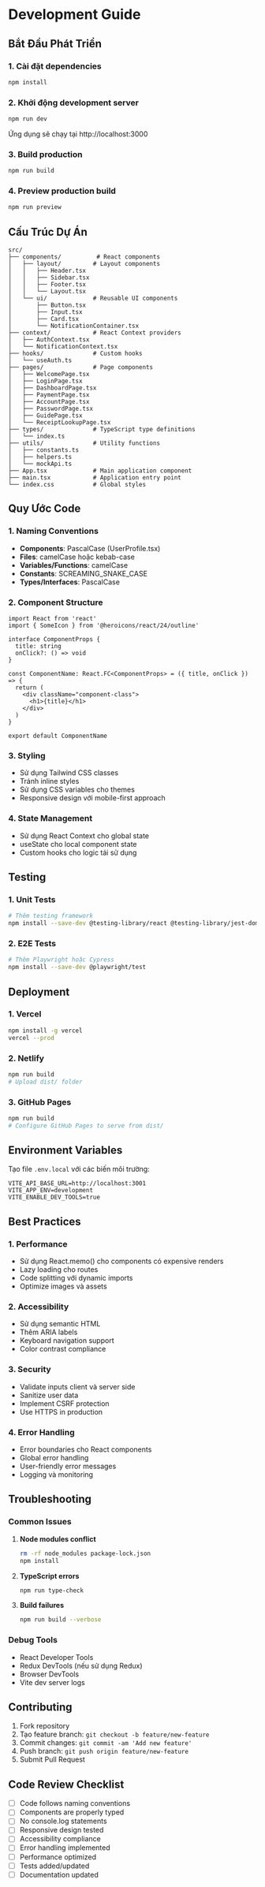 # Development Guide

## Bắt Đầu Phát Triển

### 1. Cài đặt dependencies
```bash
npm install
```

### 2. Khởi động development server
```bash
npm run dev
```

Ứng dụng sẽ chạy tại http://localhost:3000

### 3. Build production
```bash
npm run build
```

### 4. Preview production build
```bash
npm run preview
```

## Cấu Trúc Dự Án

```
src/
├── components/          # React components
│   ├── layout/         # Layout components
│   │   ├── Header.tsx
│   │   ├── Sidebar.tsx
│   │   ├── Footer.tsx
│   │   └── Layout.tsx
│   └── ui/             # Reusable UI components
│       ├── Button.tsx
│       ├── Input.tsx
│       ├── Card.tsx
│       └── NotificationContainer.tsx
├── context/            # React Context providers
│   ├── AuthContext.tsx
│   └── NotificationContext.tsx
├── hooks/              # Custom hooks
│   └── useAuth.ts
├── pages/              # Page components
│   ├── WelcomePage.tsx
│   ├── LoginPage.tsx
│   ├── DashboardPage.tsx
│   ├── PaymentPage.tsx
│   ├── AccountPage.tsx
│   ├── PasswordPage.tsx
│   ├── GuidePage.tsx
│   └── ReceiptLookupPage.tsx
├── types/              # TypeScript type definitions
│   └── index.ts
├── utils/              # Utility functions
│   ├── constants.ts
│   ├── helpers.ts
│   └── mockApi.ts
├── App.tsx             # Main application component
├── main.tsx            # Application entry point
└── index.css           # Global styles
```

## Quy Ước Code

### 1. Naming Conventions
- **Components**: PascalCase (UserProfile.tsx)
- **Files**: camelCase hoặc kebab-case
- **Variables/Functions**: camelCase
- **Constants**: SCREAMING_SNAKE_CASE
- **Types/Interfaces**: PascalCase

### 2. Component Structure
```tsx
import React from 'react'
import { SomeIcon } from '@heroicons/react/24/outline'

interface ComponentProps {
  title: string
  onClick?: () => void
}

const ComponentName: React.FC<ComponentProps> = ({ title, onClick }) => {
  return (
    <div className="component-class">
      <h1>{title}</h1>
    </div>
  )
}

export default ComponentName
```

### 3. Styling
- Sử dụng Tailwind CSS classes
- Tránh inline styles
- Sử dụng CSS variables cho themes
- Responsive design với mobile-first approach

### 4. State Management
- Sử dụng React Context cho global state
- useState cho local component state
- Custom hooks cho logic tái sử dụng

## Testing

### 1. Unit Tests
```bash
# Thêm testing framework
npm install --save-dev @testing-library/react @testing-library/jest-dom vitest
```

### 2. E2E Tests
```bash
# Thêm Playwright hoặc Cypress
npm install --save-dev @playwright/test
```

## Deployment

### 1. Vercel
```bash
npm install -g vercel
vercel --prod
```

### 2. Netlify
```bash
npm run build
# Upload dist/ folder
```

### 3. GitHub Pages
```bash
npm run build
# Configure GitHub Pages to serve from dist/
```

## Environment Variables

Tạo file `.env.local` với các biến môi trường:

```env
VITE_API_BASE_URL=http://localhost:3001
VITE_APP_ENV=development
VITE_ENABLE_DEV_TOOLS=true
```

## Best Practices

### 1. Performance
- Sử dụng React.memo() cho components có expensive renders
- Lazy loading cho routes
- Code splitting với dynamic imports
- Optimize images và assets

### 2. Accessibility
- Sử dụng semantic HTML
- Thêm ARIA labels
- Keyboard navigation support
- Color contrast compliance

### 3. Security
- Validate inputs client và server side
- Sanitize user data
- Implement CSRF protection
- Use HTTPS in production

### 4. Error Handling
- Error boundaries cho React components
- Global error handling
- User-friendly error messages
- Logging và monitoring

## Troubleshooting

### Common Issues

1. **Node modules conflict**
   ```bash
   rm -rf node_modules package-lock.json
   npm install
   ```

2. **TypeScript errors**
   ```bash
   npm run type-check
   ```

3. **Build failures**
   ```bash
   npm run build --verbose
   ```

### Debug Tools
- React Developer Tools
- Redux DevTools (nếu sử dụng Redux)
- Browser DevTools
- Vite dev server logs

## Contributing

1. Fork repository
2. Tạo feature branch: `git checkout -b feature/new-feature`
3. Commit changes: `git commit -am 'Add new feature'`
4. Push branch: `git push origin feature/new-feature`
5. Submit Pull Request

## Code Review Checklist

- [ ] Code follows naming conventions
- [ ] Components are properly typed
- [ ] No console.log statements
- [ ] Responsive design tested
- [ ] Accessibility compliance
- [ ] Error handling implemented
- [ ] Performance optimized
- [ ] Tests added/updated
- [ ] Documentation updated
